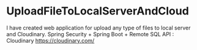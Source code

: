 # UploadFileToLocalServerAndCloud
I have created web application for upload any type of files to local server and Cloudinary.
Spring Security + Spring Boot + Remote SQL 
API : Cloudinary https://cloudinary.com/ 
